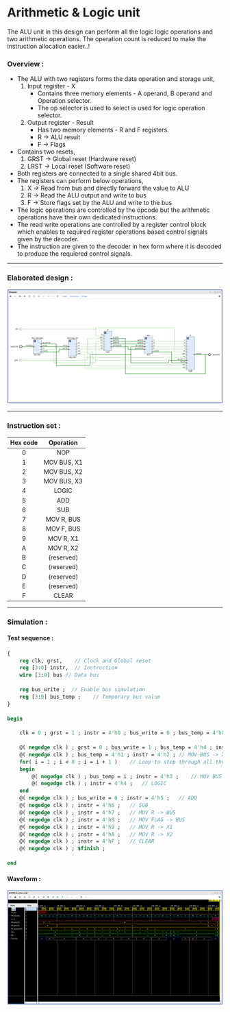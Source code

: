 # **Arithmetic & Logic unit**

The ALU unit in this design can perform all the logic logic operations and two arithmetic operations.
The operation count is reduced to make the instruction allocation easier..!

### **Overview :**
- The ALU with two registers forms the data operation and storage unit,
    1. Input register - X
        + Contains three memory elements - A operand, B operand and Operation selector.
        + The op selector is used to select is used for logic operation selector.
    2. Output register - Result
        + Has two memory elements - R and F registers.
        + R -> ALU result
        + F -> Flags
- Contains two resets,
    1. GRST -> Global reset (Hardware reset)
    2. LRST -> Local reset (Software reset)
- Both registers are connected to a single shared 4bit bus.
- The registers can perform below operations,
    1. X  -> Read from bus and directly forward the value to ALU
    2. R -> Read the ALU output and write to bus
    3. F -> Store flags set by the ALU and write to the bus
- The logic operations are controlled by the opcode but the arithmetic operations have their own dedicated instructions.
- The read write operations are controlled by a register control block which enables te required register operations based control signals given by the decoder.
- The instruction are given to the decoder in hex form where it is decoded to produce the requiered control signals.

---

### **Elaborated design :**
![Failed to load the image!](./doc/schematic.png "Loading...")

---
 
### **Instruction set :**

| Hex code | Operation          |
|:--------:|:------------------:|
| 0        | NOP                |
| 1        | MOV BUS, X1        |
| 2        | MOV BUS, X2        |
| 3        | MOV BUS, X3        |
| 4        | LOGIC              |
| 5        | ADD                |
| 6        | SUB                |
| 7        | MOV R, BUS         |
| 8        | MOV F, BUS         |
| 9        | MOV R, X1          |
| A        | MOV R, X2          |
| B        | (reserved)         |
| C        | (reserved)         |
| D        | (reserved)         |
| E        | (reserved)         |
| F        | CLEAR              |

---

### **Simulation :**

#### **Test sequence :**
```sv ,
{
    reg clk, grst,    // Clock and Global reset
    reg [3:0] instr,  // Instruction
    wire [3:0] bus // Data bus
    
    reg bus_write ;  // Enable bus simulation
    reg [3:0] bus_temp ;    // Temporary bus value
}

begin

    clk = 0 ; grst = 1 ; instr = 4'h0 ; bus_write = 0 ; bus_temp = 4'h0 ;  // Initial condition

    @( negedge clk ) ; grst = 0 ; bus_write = 1 ; bus_temp = 4'h4 ; instr = 4'h1 ; // MOV BUS -> X1
    @( negedge clk ) ; bus_temp = 4'h1 ; instr = 4'h2 ; // MOV BUS -> X2
    for( i = 1 ; i < 8 ; i = i + 1 )    // Loop to step through all the logic operations
    begin
        @( negedge clk ) ; bus_temp = i ; instr = 4'h3 ;    // MOV BUS -> X3
        @( negedge clk ) ; instr = 4'h4 ;   // LOGIC
    end
    @( negedge clk ) ; bus_write = 0 ; instr = 4'h5 ;   // ADD
    @( negedge clk ) ; instr = 4'h6 ;   // SUB
    @( negedge clk ) ; instr = 4'h7 ;   // MOV R -> BUS
    @( negedge clk ) ; instr = 4'h8 ;   // MOV FLAG -> BUS
    @( negedge clk ) ; instr = 4'h9 ;   // MOV R -> X1    
    @( negedge clk ) ; instr = 4'hA ;   // MOV R -> X2    
    @( negedge clk ) ; instr = 4'hF ;   // CLEAR
    @( negedge clk ) ; $finish ;

end

```

#### **Waveform :**

![Failed to load the image!](./doc/waveform.png "Loading...")